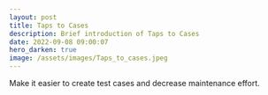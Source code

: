 ```yaml
---
layout: post
title: Taps to Cases
description: Brief introduction of Taps to Cases
date: 2022-09-08 09:00:07
hero_darken: true
image: /assets/images/Taps_to_cases.jpeg
---
```


Make it easier to create test cases and decrease maintenance effort.
